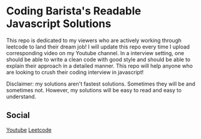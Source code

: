# Coding Barista's Readable Javascript Solutions

This repo is dedicated to my viewers who are actively working through leetcode to land their dream job!
I will update this repo every time I upload corresponding video on my Youtube channel.
In a interview setting, one should be able to write a clean code with good style and should be able to explain their approach in a detailed manner. This repo will help anyone who are looking to crush their coding interview in javascript!

Disclaimer: my solutions aren't fastest solutions. Sometimes they will be and sometimes not. However, my solutions will be easy to read and easy to understand.

## Social
[Youtube](https://www.youtube.com/channel/UC9wR_JP97igzTOr7XUSQEGA)
[Leetcode](https://leetcode.com/codingbarista/)